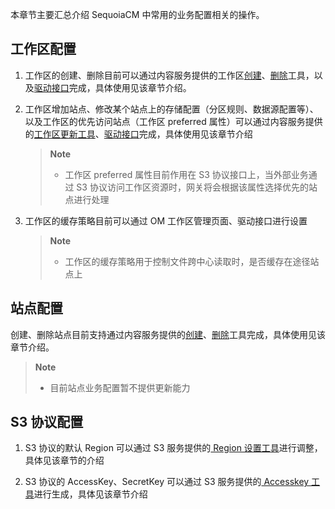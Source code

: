 本章节主要汇总介绍 SequoiaCM 中常用的业务配置相关的操作。

## 工作区配置 ##

1. 工作区的创建、删除目前可以通过内容服务提供的工作区[创建][workspace_create_tool]、[删除][workspace_delete_tool]工具，以及[驱动接口][workspace_driver]完成，具体使用见该章节介绍。

2. 工作区增加站点、修改某个站点上的存储配置（分区规则、数据源配置等）、以及工作区的优先访问站点（工作区 preferred 属性）可以通过内容服务提供的[工作区更新工具][workspace_update_tool]、[驱动接口][workspace_driver]完成，具体使用见该章节介绍

    > **Note**
    >
    > - 工作区 preferred 属性目前作用在 S3 协议接口上，当外部业务通过 S3 协议访问工作区资源时，网关将会根据该属性选择优先的站点进行处理

3. 工作区的缓存策略目前可以通过 OM 工作区管理页面、驱动接口进行设置

    >**Note**
    >
    > - 工作区的缓存策略用于控制文件跨中心读取时，是否缓存在途径站点上

## 站点配置 ##

 创建、删除站点目前支持通过内容服务提供的[创建][site_create_tool]、[删除][site_delete_tool]工具完成，具体使用见该章节介绍。

  > **Note**
  >
  > - 目前站点业务配置暂不提供更新能力


## S3 协议配置 ##

1. S3 协议的默认 Region 可以通过 S3 服务提供的[ Region 设置工具][region_tool]进行调整，具体见该章节的介绍

2. S3 协议的 AccessKey、SecretKey 可以通过 S3 服务提供的[ Accesskey 工具][accesskey_tool]进行生成，具体见该章节介绍

[region_tool]:Maintainance/Tools/S3admin/set-default-region.md
[accesskey_tool]:Maintainance/Tools/S3admin/refresh-accesskey.md
[site_create_tool]:Maintainance/Tools/Scmadmin/createsite.md
[site_delete_tool]:Maintainance/Tools/Scmadmin/deletesite.md
[workspace_update_tool]:Maintainance/Tools/Scmadmin/alterws.md
[workspace_create_tool]:Maintainance/Tools/Scmadmin/createws.md
[workspace_delete_tool]:Maintainance/Tools/Scmadmin/deletews.md
[workspace_driver]:Development/Java_Driver/workspace_operation.md